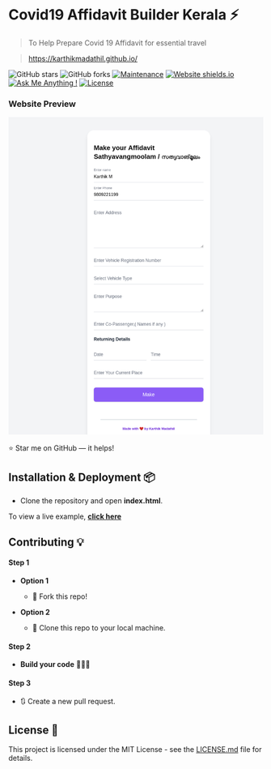 # Covid19 Affidavit Builder Kerala ⚡️

> To Help Prepare Covid 19 Affidavit for essential travel

> https://karthikmadathil.github.io/

![GitHub stars](https://img.shields.io/github/stars/karthikmadathil/karthikmadathil.github.io)
![GitHub forks](https://img.shields.io/github/forks/karthikmadathil/karthikmadathil.github.io)
[![Maintenance](https://img.shields.io/badge/maintained-yes-green.svg)](https://github.com/karthikmadathil/karthikmadathil.github.io/commits/master)
[![Website shields.io](https://img.shields.io/badge/website-up-yellow)](http://karthikmadathil.github.io/)
[![Ask Me Anything !](https://img.shields.io/badge/ask%20me-linkedin-1abc9c.svg)](https://www.linkedin.com/in/karthikmadathil/)
[![License](http://img.shields.io/:license-mit-blue.svg?style=flat-square)](http://badges.mit-license.org)

### Website Preview

<p align="center"> 
  <kbd>
    <a href="https://karthikmadathil.github.io/Affidavit-Maker/" target="_blank"><img src="ss/screenshot.png">
  </a>
  </kbd>
</p>

:star: Star me on GitHub — it helps!

## Installation & Deployment 📦

- Clone the repository and open <b>index.html</b>.

To view a live example, **[click here](https://karthikmadathil.github.io/Affidavit-Maker/)**

## Contributing 💡

#### Step 1

- **Option 1**

  - 🍴 Fork this repo!

- **Option 2**
  - 👯 Clone this repo to your local machine.

#### Step 2

- **Build your code** 🔨🔨🔨

#### Step 3

- 🔃 Create a new pull request.

## License 📄

This project is licensed under the MIT License - see the [LICENSE.md](./LICENSE) file for details.
